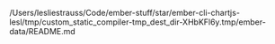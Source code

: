 /Users/lesliestrauss/Code/ember-stuff/star/ember-cli-chartjs-lesl/tmp/custom_static_compiler-tmp_dest_dir-XHbKFl6y.tmp/ember-data/README.md